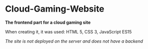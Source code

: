 # Cloud-Gaming-Website

**The frontend part for a cloud gaming site**

When creating it, it was used: HTML 5, CSS 3, JavaScript ES15

 *The site is not deployed on the server and does not have a backend* 
